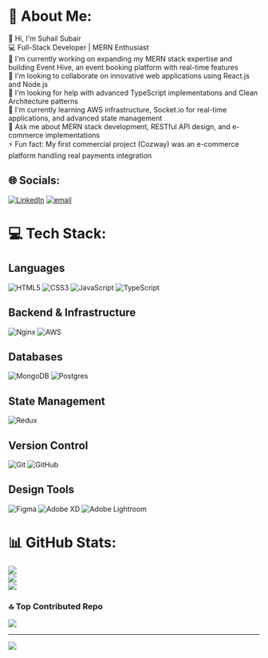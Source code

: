 # 💫 About Me:
👋 Hi, I'm Suhail Subair<br>💻 Full-Stack Developer | MERN Enthusiast<br>🔭 I'm currently working on expanding my MERN stack expertise and building Event Hive, an event booking platform with real-time features<br>👯 I'm looking to collaborate on innovative web applications using React.js and Node.js<br>🤝 I'm looking for help with advanced TypeScript implementations and Clean Architecture patterns<br>🌱 I'm currently learning AWS infrastructure, Socket.io for real-time applications, and advanced state management<br>💬 Ask me about MERN stack development, RESTful API design, and e-commerce implementations<br>⚡ Fun fact: My first commercial project (Cozway) was an e-commerce platform handling real payments integration


## 🌐 Socials:
[![LinkedIn](https://img.shields.io/badge/LinkedIn-%230077B5.svg?logo=linkedin&logoColor=white)](https://linkedin.com/in/https://www.linkedin.com/in/suhail-subair/) [![email](https://img.shields.io/badge/Email-D14836?logo=gmail&logoColor=white)](mailto:suhailsubair04@gmail.com) 

# 💻 Tech Stack:

## Languages
![HTML5](https://img.shields.io/badge/html5-%23E34F26.svg?style=for-the-badge&logo=html5&logoColor=white)
![CSS3](https://img.shields.io/badge/css3-%231572B6.svg?style=for-the-badge&logo=css3&logoColor=white)
![JavaScript](https://img.shields.io/badge/javascript-%23323330.svg?style=for-the-badge&logo=javascript&logoColor=%23F7DF1E)
![TypeScript](https://img.shields.io/badge/typescript-%23007ACC.svg?style=for-the-badge&logo=typescript&logoColor=white)

## Backend & Infrastructure
![Nginx](https://img.shields.io/badge/nginx-%23009639.svg?style=for-the-badge&logo=nginx&logoColor=white)
![AWS](https://img.shields.io/badge/AWS-%23FF9900.svg?style=for-the-badge&logo=amazon-aws&logoColor=white)

## Databases
![MongoDB](https://img.shields.io/badge/MongoDB-%234ea94b.svg?style=for-the-badge&logo=mongodb&logoColor=white)
![Postgres](https://img.shields.io/badge/postgres-%23316192.svg?style=for-the-badge&logo=postgresql&logoColor=white)

## State Management
![Redux](https://img.shields.io/badge/redux-%23593d88.svg?style=for-the-badge&logo=redux&logoColor=white)

## Version Control
![Git](https://img.shields.io/badge/git-%23F05033.svg?style=for-the-badge&logo=git&logoColor=white)
![GitHub](https://img.shields.io/badge/github-%23121011.svg?style=for-the-badge&logo=github&logoColor=white)

## Design Tools
![Figma](https://img.shields.io/badge/figma-%23F24E1E.svg?style=for-the-badge&logo=figma&logoColor=white)
![Adobe XD](https://img.shields.io/badge/Adobe%20XD-470137?style=for-the-badge&logo=Adobe%20XD&logoColor=#FF61F6)
![Adobe Lightroom](https://img.shields.io/badge/Adobe%20Lightroom-31A8FF.svg?style=for-the-badge&logo=Adobe%20Lightroom&logoColor=white)
# 📊 GitHub Stats:
![](https://github-readme-stats.vercel.app/api?username=Suhailsubair007&theme=dark&hide_border=false&include_all_commits=true&count_private=true)<br/>
![](https://nirzak-streak-stats.vercel.app/?user=Suhailsubair007&theme=dark&hide_border=false)<br/>
![](https://github-readme-stats.vercel.app/api/top-langs/?username=Suhailsubair007&theme=dark&hide_border=false&include_all_commits=true&count_private=true&layout=compact)

### 🔝 Top Contributed Repo
![](https://github-contributor-stats.vercel.app/api?username=Suhailsubair007&limit=5&theme=dark&combine_all_yearly_contributions=true)

---
[![](https://visitcount.itsvg.in/api?id=Suhailsubair007&icon=0&color=1)](https://visitcount.itsvg.in)

<!-- Proudly created with GPRM ( https://gprm.itsvg.in ) -->
